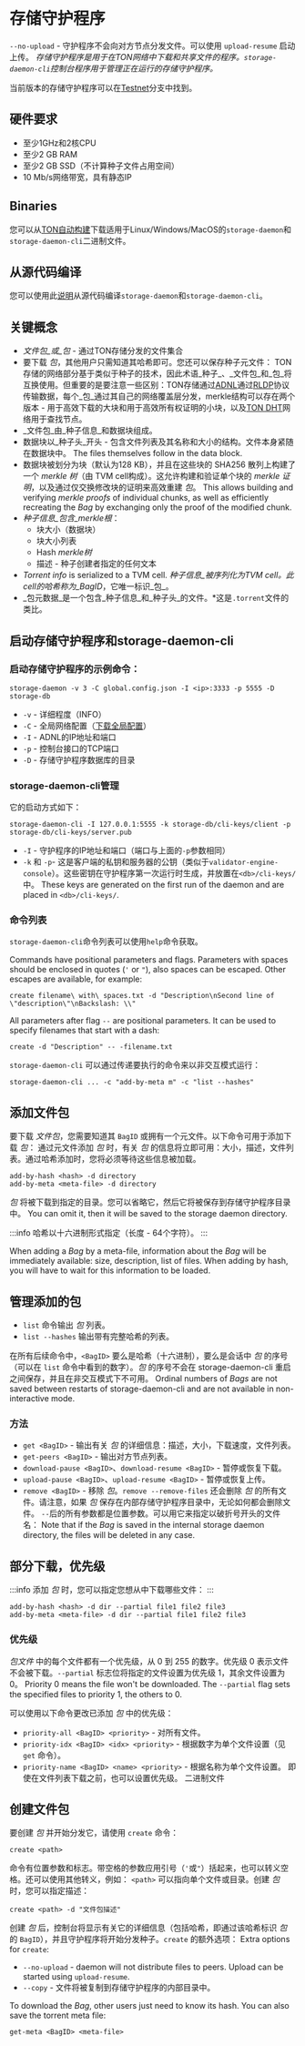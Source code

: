 # 存储守护程序

`--no-upload` - 守护程序不会向对方节点分发文件。可以使用 `upload-resume` 启动上传。 _存储守护程序是用于在TON网络中下载和共享文件的程序。`storage-daemon-cli`控制台程序用于管理正在运行的存储守护程序。_

当前版本的存储守护程序可以在[Testnet](https://github.com/ton-blockchain/ton/tree/testnet)分支中找到。

## 硬件要求

- 至少1GHz和2核CPU
- 至少2 GB RAM
- 至少2 GB SSD（不计算种子文件占用空间）
- 10 Mb/s网络带宽，具有静态IP

## Binaries

您可以从[TON自动构建](https://github.com/ton-blockchain/ton/releases/latest)下载适用于Linux/Windows/MacOS的`storage-daemon`和`storage-daemon-cli`二进制文件。

## 从源代码编译

您可以使用此[说明](/develop/howto/compile#storage-daemon)从源代码编译`storage-daemon`和`storage-daemon-cli`。

## 关键概念

- _文件包_或_包_ - 通过TON存储分发的文件集合
- 要下载 _包_，其他用户只需知道其哈希即可。您还可以保存种子元文件： TON存储的网络部分基于类似于种子的技术，因此术语_种子_、_文件包_和_包_将互换使用。但重要的是要注意一些区别：TON存储通过[ADNL](/learn/networking/adnl)通过[RLDP](/learn/networking/rldp)协议传输数据，每个_包_通过其自己的网络覆盖层分发，merkle结构可以存在两个版本 - 用于高效下载的大块和用于高效所有权证明的小块，以及[TON DHT](/learn/networking/ton-dht)网络用于查找节点。
- _文件包_由_种子信息_和数据块组成。
- 数据块以_种子头_开头 - 包含文件列表及其名称和大小的结构。文件本身紧随在数据块中。 The files themselves follow in the data block.
- 数据块被划分为块（默认为128 KB），并且在这些块的 SHA256 散列上构建了一个 _merkle 树_（由 TVM cell构成）。这允许构建和验证单个块的 _merkle 证明_，以及通过仅交换修改块的证明来高效重建 _包_。 This allows building and verifying _merkle proofs_ of individual chunks, as well as efficiently recreating the _Bag_ by exchanging only the proof of the modified chunk.
- _种子信息_包含_merkle根_：
  - 块大小（数据块）
  - 块大小列表
  - Hash _merkle树_
  - 描述 - 种子创建者指定的任何文本
- _Torrent info_ is serialized to a TVM cell. _种子信息_被序列化为TVM cell。此cell的哈希称为_BagID_，它唯一标识_包_。
- _包元数据_是一个包含_种子信息_和_种子头_的文件。\*这是`.torrent`文件的类比。

## 启动存储守护程序和storage-daemon-cli

### 启动存储守护程序的示例命令：

`storage-daemon -v 3 -C global.config.json -I <ip>:3333 -p 5555 -D storage-db`

- `-v` - 详细程度（INFO）
- `-C` - 全局网络配置（[下载全局配置](/develop/howto/compile#download-global-config)）
- `-I` - ADNL的IP地址和端口
- `-p` - 控制台接口的TCP端口
- `-D` - 存储守护程序数据库的目录

### storage-daemon-cli管理

它的启动方式如下：

```
storage-daemon-cli -I 127.0.0.1:5555 -k storage-db/cli-keys/client -p storage-db/cli-keys/server.pub
```

- `-I` - 守护程序的IP地址和端口（端口与上面的`-p`参数相同）
- `-k` 和 `-p`- 这是客户端的私钥和服务器的公钥（类似于`validator-engine-console`）。这些密钥在守护程序第一次运行时生成，并放置在`<db>/cli-keys/`中。 These keys are generated on the first run of the daemon and are placed in `<db>/cli-keys/`.

### 命令列表

`storage-daemon-cli`命令列表可以使用`help`命令获取。

Commands have positional parameters and flags. Parameters with spaces should be enclosed in quotes (`'` or `"`), also spaces can be escaped. Other escapes are available, for example:

```
create filename\ with\ spaces.txt -d "Description\nSecond line of \"description\"\nBackslash: \\"
```

All parameters after flag `--` are positional parameters. It can be used to specify filenames that start with a dash:

```
create -d "Description" -- -filename.txt
```

`storage-daemon-cli` 可以通过传递要执行的命令来以非交互模式运行：

```
storage-daemon-cli ... -c "add-by-meta m" -c "list --hashes"
```

## 添加文件包

要下载 _文件包_，您需要知道其 `BagID` 或拥有一个元文件。以下命令可用于添加下载 _包_： 通过元文件添加 _包_ 时，有关 _包_ 的信息将立即可用：大小，描述，文件列表。通过哈希添加时，您将必须等待这些信息被加载。

```
add-by-hash <hash> -d directory
add-by-meta <meta-file> -d directory
```

_包_ 将被下载到指定的目录。您可以省略它，然后它将被保存到存储守护程序目录中。 You can omit it, then it will be saved to the storage daemon directory.

:::info
哈希以十六进制形式指定（长度 - 64个字符）。
:::

When adding a _Bag_ by a meta-file, information about the _Bag_ will be immediately available: size, description, list of files. When adding by hash, you will have to wait for this information to be loaded.

## 管理添加的包

- `list` 命令输出 _包_ 列表。
- `list --hashes` 输出带有完整哈希的列表。

在所有后续命令中，`<BagID>` 要么是哈希（十六进制），要么是会话中 _包_ 的序号（可以在 `list` 命令中看到的数字）。_包_ 的序号不会在 storage-daemon-cli 重启之间保存，并且在非交互模式下不可用。 Ordinal numbers of _Bags_ are not saved between restarts of storage-daemon-cli and are not available in non-interactive mode.

### 方法

- `get <BagID>` - 输出有关 _包_ 的详细信息：描述，大小，下载速度，文件列表。
- `get-peers <BagID>` - 输出对方节点列表。
- `download-pause <BagID>`、`download-resume <BagID>` - 暂停或恢复下载。
- `upload-pause <BagID>`、`upload-resume <BagID>` - 暂停或恢复上传。
- `remove <BagID>` - 移除 _包_。`remove --remove-files` 还会删除 _包_ 的所有文件。请注意，如果 _包_ 保存在内部存储守护程序目录中，无论如何都会删除文件。 `--`后的所有参数都是位置参数。可以用它来指定以破折号开头的文件名： Note that if the _Bag_ is saved in the internal storage daemon directory, the files will be deleted in any case.

## 部分下载，优先级

:::info
添加 _包_ 时，您可以指定您想从中下载哪些文件：
:::

```
add-by-hash <hash> -d dir --partial file1 file2 file3
add-by-meta <meta-file> -d dir --partial file1 file2 file3
```

### 优先级

_包文件_ 中的每个文件都有一个优先级，从 0 到 255 的数字。优先级 0 表示文件不会被下载。`--partial` 标志位将指定的文件设置为优先级 1，其余文件设置为 0。 Priority 0 means the file won't be downloaded. The `--partial` flag sets the specified files to priority 1, the others to 0.

可以使用以下命令更改已添加 _包_ 中的优先级：

- `priority-all <BagID> <priority>` - 对所有文件。
- `priority-idx <BagID> <idx> <priority>` - 根据数字为单个文件设置（见 `get` 命令）。
- `priority-name <BagID> <name> <priority>` - 根据名称为单个文件设置。
  即使在文件列表下载之前，也可以设置优先级。
  二进制文件

## 创建文件包

要创建 _包_ 并开始分发它，请使用 `create` 命令：

```
create <path>
```

命令有位置参数和标志。带空格的参数应用引号（`'`或`"`）括起来，也可以转义空格。还可以使用其他转义，例如： `<path>` 可以指向单个文件或目录。创建 _包_ 时，您可以指定描述：

```
create <path> -d "文件包描述"
```

创建 _包_ 后，控制台将显示有关它的详细信息（包括哈希，即通过该哈希标识 _包_ 的 `BagID`），并且守护程序将开始分发种子。`create` 的额外选项： Extra options for `create`:

- `--no-upload` - daemon will not distribute files to peers. Upload can be started using `upload-resume`.
- `--copy` - 文件将被复制到存储守护程序的内部目录中。

To download the _Bag_, other users just need to know its hash. You can also save the torrent meta file:

```
get-meta <BagID> <meta-file>
```

